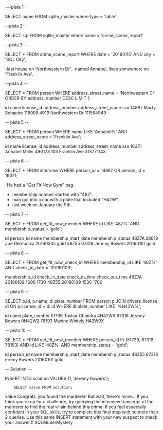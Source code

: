 ---pista 1--

SELECT name 
  FROM sqlite_master
 where type = 'table'

--pista 2--

SELECT sql 
  FROM sqlite_master
 where name = 'crime_scene_report'

--pista 3 --

SELECT * 
FROM crime_scene_report
WHERE date = '20180115' AND city = 'SQL City';

-last house on 'Northwestern Dr'.
-named Annabel, lives somewhere on 'Franklin Ave'.

--pista 4 --

SELECT * 
FROM person
WHERE address_street_name = 'Northwestern Dr'
ORDER BY address_number DESC
LIMIT 1;

id	    name	        license_id	address_number	address_street_name	  ssn
14887	Morty Schapiro	118009	    4919	         Northwestern Dr	  111564949

-- pista 5 --

SELECT * 
FROM person
WHERE name LIKE 'Annabel%' AND address_street_name = 'Franklin Ave';

id	    name	        license_id	address_number	address_street_name	 ssn
16371	Annabel Miller	490173	    103	             Franklin Ave	     318771143

-- pista 6 --

SELECT * 
FROM interview
WHERE person_id = 14887 OR person_id = 16371;

-He had a "Get Fit Now Gym" bag.
- membership number started with "48Z".
-  man got into a car with a plate that included "H42W".
- last week on January the 9th.

-- pista 7 -- 

SELECT *
FROM get_fit_now_member
WHERE id LIKE '48Z%' AND membership_status = 'gold';


id	    person_id	name	        membership_start_date	membership_status
48Z7A	28819	    Joe Germuska	20160305	            gold
48Z55	67318	    Jeremy Bowers	20160101	            gold

-- pista 8 --

SELECT *
FROM get_fit_now_check_in
WHERE membership_id LIKE '48Z%' AND check_in_date = '20180109';

membership_id	check_in_date	check_in_time	check_out_time
48Z7A	         20180109	     1600	         1730
48Z55	         20180109	     1530	         1700

-- pista 9 --

SELECT p.id, p.name, dl.plate_number
FROM person p
JOIN drivers_license dl ON p.license_id = dl.id
WHERE dl.plate_number LIKE '%H42W%';

id	    name	        plate_number
51739	Tushar Chandra	4H42WR
67318	Jeremy Bowers	0H42W2
78193	Maxine Whitely	H42W0X

-- pista 10 --

SELECT *
FROM get_fit_now_member
WHERE person_id IN (51739, 67318, 78193) AND id LIKE '48Z%' AND membership_status = 'gold';

id	    person_id	name	        membership_start_date	membership_status
48Z55	67318	    eremy Bowers	20160101	            gold

-- Solution --

INSERT INTO solution VALUES (1, 'Jeremy Bowers');
        
        SELECT value FROM solution;

value
Congrats, you found the murderer! But wait, there's more... If you think you're up for a challenge, try querying the interview transcript of the murderer to find the real villain behind this crime. If you feel especially confident in your SQL skills, try to complete this final step with no more than 2 queries. Use this same INSERT statement with your new suspect to check your answer.#   S Q L M u d e r M y s t e r y  
 